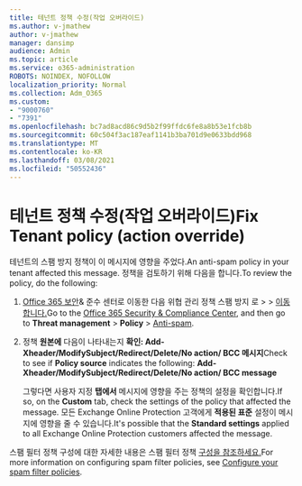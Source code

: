 ```yaml
---
title: 테넌트 정책 수정(작업 오버라이드)
ms.author: v-jmathew
author: v-jmathew
manager: dansimp
audience: Admin
ms.topic: article
ms.service: o365-administration
ROBOTS: NOINDEX, NOFOLLOW
localization_priority: Normal
ms.collection: Adm_O365
ms.custom:
- "9000760"
- "7391"
ms.openlocfilehash: bc7ad8acd86c9d5b2f99ffdc6fe8a8b53e1fcb8b
ms.sourcegitcommit: 60c504f3ac187eaf1141b3ba701d9e0633bdd968
ms.translationtype: MT
ms.contentlocale: ko-KR
ms.lasthandoff: 03/08/2021
ms.locfileid: "50552436"
---
```

# <a name="fix-tenant-policy-action-override"></a><span data-ttu-id="6e5d0-102">테넌트 정책 수정(작업 오버라이드)</span><span class="sxs-lookup"><span data-stu-id="6e5d0-102">Fix Tenant policy (action override)</span></span>

<span data-ttu-id="6e5d0-103">테넌트의 스팸 방지 정책이 이 메시지에 영향을 주었다.</span><span class="sxs-lookup"><span data-stu-id="6e5d0-103">An anti-spam policy in your tenant affected this message.</span></span> <span data-ttu-id="6e5d0-104">정책을 검토하기 위해 다음을 합니다.</span><span class="sxs-lookup"><span data-stu-id="6e5d0-104">To review the policy, do the following:</span></span>

1. <span data-ttu-id="6e5d0-105">[Office 365 보안](https://go.microsoft.com/fwlink/p/?linkid=2077143)& 준수 센터로 이동한 다음 위협 관리 정책 스팸 방지 로  >    >  [이동 합니다.](https://go.microsoft.com/fwlink/?linkid=2101518)</span><span class="sxs-lookup"><span data-stu-id="6e5d0-105">Go to the [Office 365 Security & Compliance Center](https://go.microsoft.com/fwlink/p/?linkid=2077143), and then go to **Threat management** > **Policy** > [Anti-spam](https://go.microsoft.com/fwlink/?linkid=2101518).</span></span>
2. <span data-ttu-id="6e5d0-106">정책 **원본에** 다음이 나타내는지  **확인: Add-Xheader/ModifySubject/Redirect/Delete/No action/ BCC 메시지**</span><span class="sxs-lookup"><span data-stu-id="6e5d0-106">Check to see if **Policy source** indicates the following:  **Add-Xheader/ModifySubject/Redirect/Delete/No action/ BCC message**</span></span>

    <span data-ttu-id="6e5d0-107">그렇다면 사용자 지정 **탭에서** 메시지에 영향을 주는 정책의 설정을 확인합니다.</span><span class="sxs-lookup"><span data-stu-id="6e5d0-107">If so, on the **Custom** tab, check the settings of the policy that affected the message.</span></span> <span data-ttu-id="6e5d0-108">모든 Exchange Online Protection 고객에게 **적용된 표준** 설정이 메시지에 영향을 줄 수 있습니다.</span><span class="sxs-lookup"><span data-stu-id="6e5d0-108">It's possible that the **Standard settings** applied to all Exchange Online Protection customers affected the message.</span></span>

<span data-ttu-id="6e5d0-109">스팸 필터 정책 구성에 대한 자세한 내용은 스팸 필터 정책 [구성을 참조하세요.](https://go.microsoft.com/fwlink/?linkid=2101431)</span><span class="sxs-lookup"><span data-stu-id="6e5d0-109">For more information on configuring spam filter policies, see [Configure your spam filter policies](https://go.microsoft.com/fwlink/?linkid=2101431).</span></span>
